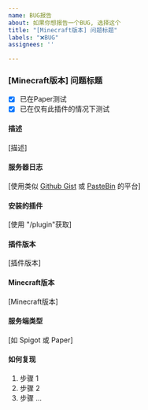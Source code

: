 ```yaml
---
name: BUG报告
about: 如果你想报告一个BUG, 选择这个
title: "[Minecraft版本] 问题标题"
labels: "❌BUG"
assignees: ''

---
```


### [Minecraft版本] 问题标题

- [x] 已在Paper测试
- [x] 已在仅有此插件的情况下测试
#### 描述

[描述]

#### 服务器日志

[使用类似 [Github Gist](https://gist.github.com/) 或 [PasteBin](https://pastebin.com/) 的平台]

#### 安装的插件
[使用 "/plugin"获取]

#### 插件版本
[插件版本]

#### Minecraft版本
[Minecraft版本]

#### 服务端类型
[如 Spigot 或 Paper]

#### 如何复现
1. 步骤 1
1. 步骤 2
1. 步骤 ...
